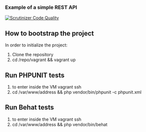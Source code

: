 ### Example of a simple REST API

[![Scrutinizer Code Quality](https://scrutinizer-ci.com/g/mauipipe/apiExample/badges/quality-score.png?b=master)](https://scrutinizer-ci.com/g/mauipipe/apiExample/?branch=master)

## How to bootstrap the project

In order to initialize the project:

1. Clone the repository
2. cd /repo/vagrant && vagrant up 

## Run PHPUNIT tests

1. to enter inside the VM vagrant ssh
2. cd /var/www/address && php vendor/bin/phpunit -c phpunit.xml 

## Run Behat tests

1. to enter inside the VM vagrant ssh
2. cd /var/www/address && php vendor/bin/behat  

   